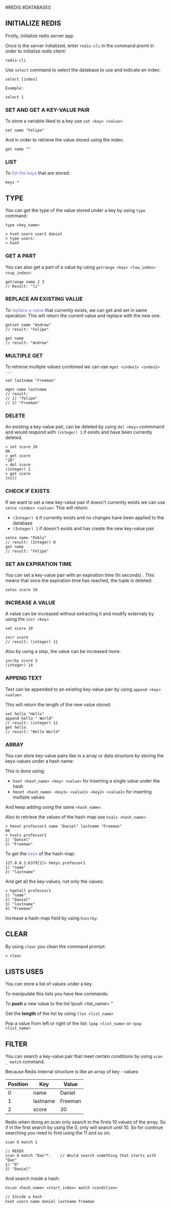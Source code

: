 #REDIS #DATABASES 

## INITIALIZE REDIS

Firstly, initialize redis server app.

Once is the server initialized, enter `redis-cli` in the command promt in order to initialize redis client:

```
redis-cli
```

Use `select` command to select the database to use and indicate an index: 

```redis
select [index]

Example: 

select 1
```

### SET AND GET A KEY-VALUE PAIR

To store a variable liked to a key use `set <key> <value>`: 

```
set name "Felipe"
```

And in order to retrieve the value stored using the index: 

```
get name ""
```

### LIST 

To <span style="color:MediumSlateBlue;">list the keys</span> that are stored: 
``` 
keys *
```

## TYPE

You can get the type of the value stored under a key by using `type` command: 

```type <key_name>```

```
> hset users user1 daniel
> type users: 
> hash
```


### GET A PART

You can also get a part of a value by using `getrange <key> <low_index> <sup_index>`: 
```
getrange name 2 3
// Result: "li"
```

### REPLACE AN EXISTING VALUE

To <span style="color:MediumSlateBlue;">replace a value</span> that currently exists, we can get and set in same operation: 
This will return the current value and replace with the new one. 
```
getset name "Andrew"
// result: "Felipe"

get name
// result: "Andrew"
```

### MULTIPLE GET

To retreive multiple values combined we can use `mget <index1> <index2> ...`
```
set lastname "Freeman"

mget name lastname
// result: 
// 1) "felipe"
// 2) "Freeman"
```

### DELETE 

An existing a key-value pair, can be deleted by using `del <key>` commmand and would respond with `(integer) 1` if exists and have been currently deleted. 
```
> set score 20
OK
> get score
"20"
> del score
(integer) 1
> get score
(nil)
```
### CHECK IF EXISTS

If we want to set a new key-value pair if doesn't currently exists we can use `setnx <index> <value>`: 
This will return: 
* `(Integer) 0` if currently exists and no changes have been applied to the database
* `(Integer) 1` if doesn't exists and has create the new key-value pair

```
setnx name "Pablo"
// result: (Integer) 0
get name
// result: "Felipe"
```

### SET AN EXPIRATION TIME

You can set a key-value pair with an expiration time (In seconds) . This means that once the expiration time has reached, the tuple is deleted: 

```
setex score 10 
```

### INCREASE A VALUE

A value can be increased without extracting it and modify externaly by using the `incr <key>`

```
set score 10

incr score
// result: (integer) 11
```

Also by using a step, the value can be increased more: 

```
incrby score 3
(integer) 14
```

### APPEND TEXT

Text can be appended to an existing key-value pair by using `append <key> <value>`. 

This will return the length of the new value stored: 

```
set hello "Hello"
append hello " World"
// result: (integer) 11
get hello
// result: "Hello World"
```

### ARRAY

You can store key-value pairs like in a array or data structure by storing the keys-values under a hash name: 

This is done using: 
* `hset <hash_name> <key> <value>` for inserting a single value under the hash
* `hmset <hash_name> <key1> <value1> <key2> <value2>`  for inserting multiple values

And keep adding using the same `<hash_name>`. 

Also to retrieve the values of the hash-map use `hvals <hash_name>`: 

```
> hmset professor1 name "Daniel" lastname "Freeman"
OK
> hvals professor1
1) "Daniel"
2) "Freeman"
```

To get the <span style="color:MediumSlateBlue;">keys</span> of the hash-map: 

```
127.0.0.1:6379[1]> hkeys professor1
1) "name"
2) "lastname"
```

And get all the key-values, not only the values: 

```
> hgetall professor1
1) "name"
2) "Daniel"
3) "lastname"
4) "Freeman"
```

Increase a hash-map field by using `hincrby`:


## CLEAR

By using `clear` you clean the command prompt: 

```txt
> clear
```

## LISTS USES

You can store a list of values under a key. 

To manipulate this lists you have few commands: 

To **push** a new value to the list`lpush <list_name> <value>" 

Get the **length** of the list by using `llen <list_name>`

Pop a value from left or right of the list: `lpop <list_name>` or `rpop <list_name>`

## FILTER

You can search a key-value pair that meet certain conditions by using `scan _ match` command. 

Because Redis internal structure is like an array of key - values: 

| Position | Key      | Value   |
| -------- | -------- | ------- |
| 0        | name     | Daniel  |
| 1        | lastname | Freeman |
| 2        | score    | 30      |
Redis when doing an scan only search in the firsts 10 values of the array. So if in the first search by using the 0, only will search until 10. 
So for continue searching you need to find using the 11 and so on. 

```
scan 0 match 1

// REGEX
scan 0 match "Dan"*.    // Would search something that starts with "Dan"
1) "0"
2) "Daniel"
```

And search inside a hash: 

```hscan <hash_name> <start_index> match <condition>```

```txt
// Inside a hash
hset users name daniel lastname freeman
``` 
